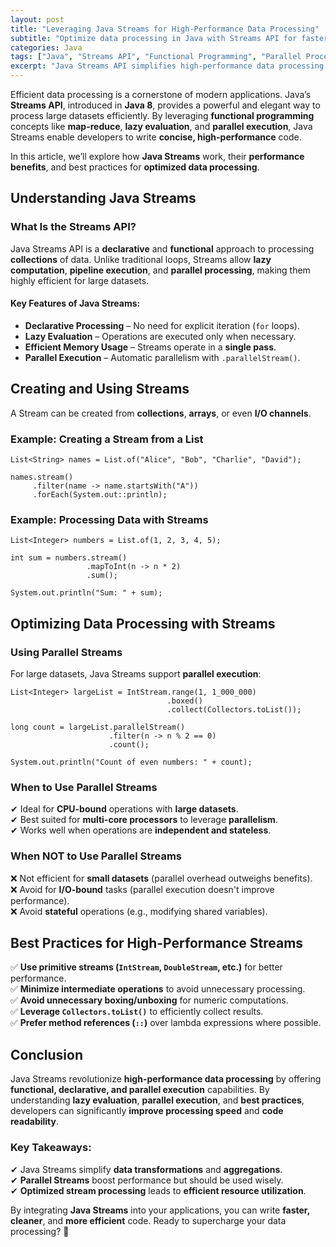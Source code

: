 ```yaml
---
layout: post
title: "Leveraging Java Streams for High-Performance Data Processing"
subtitle: "Optimize data processing in Java with Streams API for faster and more efficient computations."
categories: Java
tags: ["Java", "Streams API", "Functional Programming", "Parallel Processing", "Performance Optimization"]
excerpt: "Java Streams API simplifies high-performance data processing through functional programming, lazy evaluation, and parallel execution. Learn how to use Streams efficiently for real-world applications."
---
```




Efficient data processing is a cornerstone of modern applications. Java’s **Streams API**, introduced in **Java 8**, provides a powerful and elegant way to process large datasets efficiently. By leveraging **functional programming** concepts like **map-reduce**, **lazy evaluation**, and **parallel execution**, Java Streams enable developers to write **concise, high-performance** code.

In this article, we’ll explore how **Java Streams** work, their **performance benefits**, and best practices for **optimized data processing**.

## Understanding Java Streams

### What Is the Streams API?

Java Streams API is a **declarative** and **functional** approach to processing **collections** of data. Unlike traditional loops, Streams allow **lazy computation**, **pipeline execution**, and **parallel processing**, making them highly efficient for large datasets.

#### Key Features of Java Streams:

- **Declarative Processing** – No need for explicit iteration (`for` loops).
- **Lazy Evaluation** – Operations are executed only when necessary.
- **Efficient Memory Usage** – Streams operate in a **single pass**.
- **Parallel Execution** – Automatic parallelism with `.parallelStream()`.

## Creating and Using Streams

A Stream can be created from **collections**, **arrays**, or even **I/O channels**.

### Example: Creating a Stream from a List

```
List<String> names = List.of("Alice", "Bob", "Charlie", "David");

names.stream()
     .filter(name -> name.startsWith("A"))
     .forEach(System.out::println);
```

### Example: Processing Data with Streams

```
List<Integer> numbers = List.of(1, 2, 3, 4, 5);

int sum = numbers.stream()
                 .mapToInt(n -> n * 2)
                 .sum();

System.out.println("Sum: " + sum);
```

## Optimizing Data Processing with Streams

### Using Parallel Streams

For large datasets, Java Streams support **parallel execution**:

```
List<Integer> largeList = IntStream.range(1, 1_000_000)
                                   .boxed()
                                   .collect(Collectors.toList());

long count = largeList.parallelStream()
                      .filter(n -> n % 2 == 0)
                      .count();

System.out.println("Count of even numbers: " + count);
```

### When to Use Parallel Streams

✔ Ideal for **CPU-bound** operations with **large datasets**.  
✔ Best suited for **multi-core processors** to leverage **parallelism**.  
✔ Works well when operations are **independent and stateless**.

### When NOT to Use Parallel Streams

❌ Not efficient for **small datasets** (parallel overhead outweighs benefits).  
❌ Avoid for **I/O-bound** tasks (parallel execution doesn't improve performance).  
❌ Avoid **stateful** operations (e.g., modifying shared variables).

## Best Practices for High-Performance Streams

✅ **Use primitive streams (`IntStream`, `DoubleStream`, etc.)** for better performance.  
✅ **Minimize intermediate operations** to avoid unnecessary processing.  
✅ **Avoid unnecessary boxing/unboxing** for numeric computations.  
✅ **Leverage `Collectors.toList()`** to efficiently collect results.  
✅ **Prefer method references (`::`)** over lambda expressions where possible.

## Conclusion

Java Streams revolutionize **high-performance data processing** by offering **functional, declarative, and parallel execution** capabilities. By understanding **lazy evaluation**, **parallel execution**, and **best practices**, developers can significantly **improve processing speed** and **code readability**.

### Key Takeaways:
✔ Java Streams simplify **data transformations** and **aggregations**.  
✔ **Parallel Streams** boost performance but should be used wisely.  
✔ **Optimized stream processing** leads to **efficient resource utilization**.

By integrating **Java Streams** into your applications, you can write **faster, cleaner**, and **more efficient** code. Ready to supercharge your data processing? 🚀
